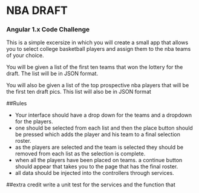 # NBA DRAFT
### Angular 1.x Code Challenge



This is a simple excersize in which you will create a small app that allows you to select college basketball players and assign them to the nba teams of your choice. 

You will be given a list of the first ten teams that won the lottery for the draft. The list will be in JSON format.

You will also be given a list of the top prospective nba players that will be the first ten draft pics. This list will also be in JSON format

##Rules
- Your interface should have a drop down for the teams and a dropdown for the players.
- one should be selected from each list and then the place button should be pressed which adds the player and his team to a final selection roster.
- as the players are selected and the team is selected they should be removed from each list as the selection is complete. 
- when all the players have been placed on teams. a continue button should appear that takes you to the page that has the final roster.
- all data should be injected into the controllers through services.

##extra credit 
write a unit test for the services and the function that
